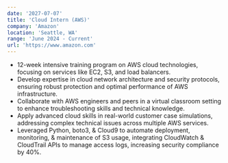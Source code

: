 ```yaml
---
date: '2027-07-07'
title: 'Cloud Intern (AWS)'
company: 'Amazon'
location: 'Seattle, WA'
range: 'June 2024 - Current'
url: 'https://www.amazon.com'
---
```


- 12-week intensive training program on AWS cloud technologies, focusing on services like EC2, S3, and load balancers.
- Develop expertise in cloud network architecture and security protocols, ensuring robust protection and optimal performance of AWS infrastructure.
- Collaborate with AWS engineers and peers in a virtual classroom setting to enhance troubleshooting skills and technical knowledge.
- Apply advanced cloud skills in real-world customer case simulations, addressing complex technical issues across multiple AWS services.
- Leveraged Python, boto3, & Cloud9 to automate deployment, monitoring, & maintenance
  of S3 usage, integrating CloudWatch & CloudTrail APIs to manage access logs, increasing security compliance by 40%.

